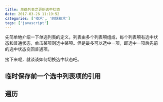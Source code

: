 ```yaml
---
title: 单选列表之更新选中状态
date: 2017-03-26 11:19:52
categories: ['技术', '前端技术']
tags: ['javascript']
---
```


先简单地介绍一下单选列表的定义，列表由多个列表项组成，每个列表项有选中状态和普通状态，单击某项则选中某项。但是最多可以选中一项，即选中一项后先前的选中状态变回普通项。

接下来呢，就谈谈如何切换选中状态吧。

<!-- more -->

## 临时保存前一个选中列表项的引用



## 遍历

